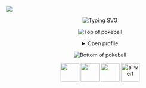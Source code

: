 [//]: # (https://gpvc.arturio.dev/aliwert) 
[//]: # (Unfortunately aliwert's repo, as seen above was archived and the link isn't working so I built my own "https://github.com/aliwert/github-profile-view-tracker")

![](https://komarev.com/ghpvc/?username=aliwert&style=for-the-badge&color=ff0000)

<div align="center">
 <a href="https://git.io/typing-svg"><img src="https://readme-typing-svg.demolab.com?font=VT323&size=35&duration=3500&pause=300&color=FF0000&center=true&vCenter=true&width=500&lines=Click Open Profile" alt="Typing SVG" /></a>

![Top of pokeball](https://user-images.githubusercontent.com/44261381/209363264-ac854d3c-2cc2-44c4-928e-8a08d1013f46.png)

<details>
<summary>Open profile</summary>

[comment]: <> (View Counter)
<br>
<div>
  <div align=center>
      <img height="200" src="https://img.freepik.com/free-vector/hacker-operating-laptop-cartoon-icon-illustration-technology-icon-concept-isolated-flat-cartoon-style_138676-2387.jpg" alt="Avatar photo of Aliwert">
  </div>
  <div align=center>
      <a href="https://git.io/typing-svg"><img src="https://readme-typing-svg.demolab.com?font=VT323&size=35&duration=4200&pause=300&color=FF0000&center=true&vCenter=true&width=500&lines=Hey%2C+I'm+Aliwert;Welcome+to+my+profile!;Description+of+myself%3A;Full+Stack+Developer;Professional Basketball Player;Professional Table Tennis Player;Piano Lover; Chess Lover" alt="Typing SVG" /></a>
  </div>
</div>

<details>
<summary>About me</summary>

[//]: # (You must have a lf before the markdown element when inside a block for it to work: https://stackoverflow.com/questions/29368902/how-can-i-wrap-my-markdown-in-an-html-div)

<div align="left">

```js
/**

 * Represents me.
 * @constructor
 * @param {string} city - Istanbul, Turkey.
 * @param {string} languagues - Turkish, English, Russian.
 * @param {string} jobTitle - Software Developer.
 * @param {string} specialization - Building full-fledged web applications.
 * @param {string} interests - Computer & Problem-Solving.
 * @param {string} hobbies - Basketball, reading, table tennis, swimming & playing music.
 * @param {string} approachable - Yes, to collaborate on exciting projects, don't hesitate to react out
 * @throws {Punch} For any and every bug.
 * @returns {Object} Aliwert.
 * while (!success) {
    tryAgain();
}
```

</div>

</details>

<details>
<summary>Tools</summary>
<div>
  <p style="display: inline-block;" align="center">
    <kbd>
      <kbd>Programming Languages</kbd>
      <br>
      <br>
      <img width="30px" alt="java title="java" src="https://skillicons.dev/icons?i=java" />
      <img width="30px" alt="go" title="go" src="https://skillicons.dev/icons?i=go&theme=light" /> 
      <img width="30px" alt="js" title="js" src="https://skillicons.dev/icons?i=js" />
      <img width="30px" alt="py" title="py" src="https://skillicons.dev/icons?i=py&theme=light" /> 
    </kbd>
    <kbd>
      <kbd>Web-Mobile Development</kbd>
      <br>
      <br>
      <img width="30px" alt="spring" title="spring" src="https://skillicons.dev/icons?i=spring&theme=light" />
      <img width="30px" alt="ts" title="ts" src="https://skillicons.dev/icons?i=ts&theme=light" />
      <img width="30px" alt="nodejs" title="nodejs" src="https://skillicons.dev/icons?i=nodejs" />
      <img width="30px" alt="react native"  title="react native" src="https://go-skill-icons.vercel.app/api/icons?i=reactnative" />
      <img width="30px" alt="expressjs" title="expressjs" src="https://skillicons.dev/icons?i=express" />
      <img width="30px" alt="django" title="django" src="https://skillicons.dev/icons?i=django&theme=light" />
      <img width="30px" alt="nestjs" title="nestjs" src="https://skillicons.dev/icons?i=nestjs" />
      <img width="30px" alt="react" title="react" src="https://skillicons.dev/icons?i=react" /> 
      <img width="30px" alt="nextjs" title="nextjs" src="https://skillicons.dev/icons?i=nextjs" />
      <img width="30px" alt="sass" title="sass" src="https://skillicons.dev/icons?i=sass" /> 
    </kbd>
    <kbd>
      <kbd>Database</kbd>
      <br>
      <br>
      <img width="30px" alt="postgresql" title="postgresql" src="https://skillicons.dev/icons?i=postgres" />
      <img width="30px" alt="mssql" title="mssql" src="https://go-skill-icons.vercel.app/api/icons?i=sqlserver" />
      <img width="30px" alt="mongodb" title="mongodb" src="https://skillicons.dev/icons?i=mongodb" />
      <img width="30px" alt="firebase" title="firebase" src="https://skillicons.dev/icons?i=firebase" />
    </kbd>
    <br>
    <br>
    <kbd>
      <kbd>Software & Others</kbd>
      <br>
      <br>
      <img width="30px" alt="linux" title="linux" src="https://skillicons.dev/icons?i=linux" />
      <img width="30px" alt="git" title="git" src="https://skillicons.dev/icons?i=git" />
      <img width="30px" alt="git" title="git" src="https://skillicons.dev/icons?i=docker" />
      <img width="30px" alt="kubernetes" title="kubernetes" src="https://skillicons.dev/icons?i=kubernetes" />
    </kbd>
  </p>
</div>
</details>

<details>
  <summary>Quote</summary>
  <br>
  A quote that resonates with me is...
  <blockquote>
    “I am not leaving a spiritual legacy of dogmas, unchangeable petrified directives. My spiritual legacy is science and reason.”
    <br><strong>Mustafa Kemal Ataturk</strong>
  </blockquote>
</details>

<details>
  <summary>Free DOSE hit</summary>
  <br>
  <small><i>DOSE (dopamine, oxytocin, serotonin & endorphin), refresh page if dose was ineffective.</i></small>
  <br>
  <div align="center"><img src="https://readme-jokes.vercel.app/api?theme=monokai" alt="Jokes Card" /></div>
</details>



</details>

![Bottom of pokeball](https://user-images.githubusercontent.com/44261381/209363271-905d2a5e-8a18-44c0-a450-45dddd4d5036.png)

<div align=center>
   <a href="https://www.linkedin.com/in/alimerterdogan/" target="blank"><img width="50px" height="50px" src="https://skillicons.dev/icons?i=linkedin" /></a>
   <a href="https://stackoverflow.com/users/23258196/ali-mert-erdo%c4%9fan" target="blank"><img width="50px" height="50px" src="https://skillicons.dev/icons?i=stackoverflow" /></a>
 <a href="https://dev.to/aliwert" target="blank"><img width="50px" height="50px" src="https://skillicons.dev/icons?i=devto" /></a>
 <a href="https://leetcode.com/u/aliwert/" target="blank"><img src="https://user-images.githubusercontent.com/36547915/97088991-45da5d00-1652-11eb-900f-80d106540f4f.png" alt="aliwert" height="50" width="50" />
 </div>

